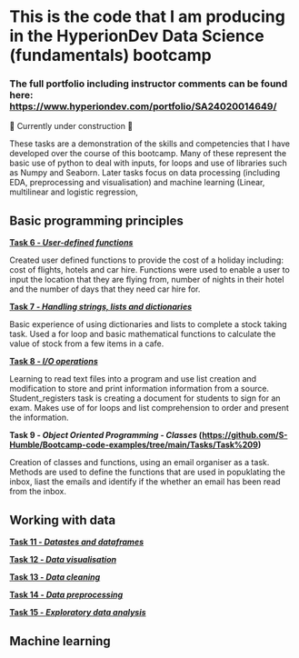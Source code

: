 # This is the code that I am producing in the HyperionDev Data Science (fundamentals) bootcamp
### The full portfolio including instructor comments can be found here: https://www.hyperiondev.com/portfolio/SA24020014649/

:construction: Currently under construction :hammer:

These tasks are a demonstration of the skills and competencies that I have developed over the course of this bootcamp. Many of these represent the basic use of python to deal with inputs, for loops and use of libraries such as Numpy and Seaborn. 
Later tasks focus on data processing (including EDA, preprocessing and visualisation) and machine learning (Linear, multilinear and logistic regression,  

## Basic programming principles
**[Task 6 - _User-defined functions_](https://github.com/S-Humble/Bootcamp-code-examples/tree/main/Tasks/Task%206)**

  Created user defined functions to provide the cost of a holiday including: cost of flights, hotels and car hire. 
  Functions were used to enable a user to input the location that they are flying from, number of nights in their     hotel and the number of days that they need car hire for. 

**[Task 7 - _Handling strings, lists and dictionaries_](https://github.com/S-Humble/Bootcamp-code-examples/tree/main/Tasks/Task%207)**

  Basic experience of using dictionaries and lists to complete a stock taking task. Used a for loop and basic         mathematical functions to calculate the value of stock from a few items in a cafe.


**[Task 8 - _I/O operations_](https://github.com/S-Humble/Bootcamp-code-examples/tree/main/Tasks/Task%208)** 

  Learning to read text files into a program and use list creation and modification to store and print information information from  a source. Student_registers task is creating a document for students to sign for an exam. 
  Makes use of for loops and list comprehension to order and present the information. 


**Task 9 - _Object Oriented Programming - Classes_ (https://github.com/S-Humble/Bootcamp-code-examples/tree/main/Tasks/Task%209)**

Creation of classes and functions, using an email organiser as a task. Methods are used to define the functions that are used in popuklating the inbox, liast the emails and identify if the whether an email has been read from the inbox.   

## Working with data

**[Task 11 -  _Datastes and dataframes_](https://github.com/S-Humble/Bootcamp-code-examples/tree/main/Tasks/Task%2011)** 

**[Task 12 - _Data visualisation_](https://github.com/S-Humble/Bootcamp-code-examples/tree/main/Tasks/Task%2012)** 

**[Task 13 - _Data cleaning_](https://github.com/S-Humble/Bootcamp-code-examples/tree/main/Tasks/Task%2013)** 

**[Task 14 - _Data preprocessing_]()** 

**[Task 15 - _Exploratory data analysis_](https://github.com/S-Humble/Bootcamp-code-examples/tree/main/Tasks/Task%2015)**

## Machine learning



